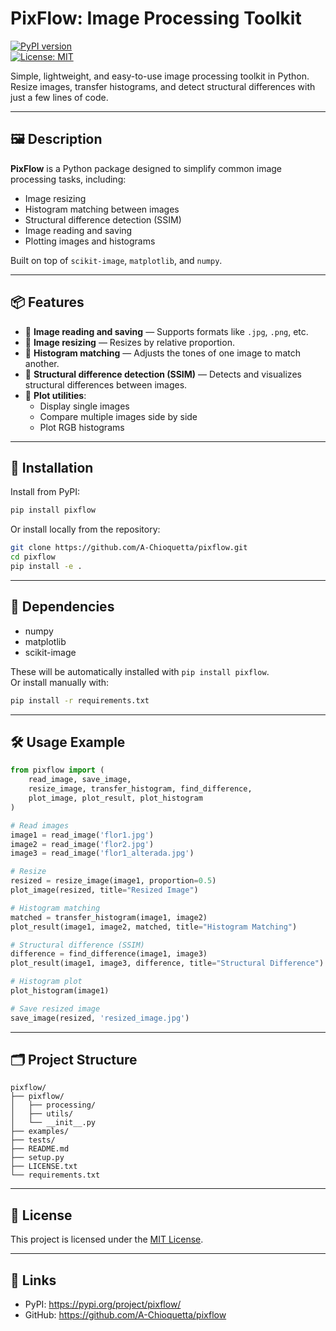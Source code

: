 # PixFlow: Image Processing Toolkit

[![PyPI version](https://img.shields.io/pypi/v/pixflow.svg)](https://pypi.org/project/pixflow/)  
[![License: MIT](https://img.shields.io/badge/License-MIT-yellow.svg)](https://opensource.org/licenses/MIT)

Simple, lightweight, and easy-to-use image processing toolkit in Python.  
Resize images, transfer histograms, and detect structural differences with just a few lines of code.

---

## 🖼️ Description

**PixFlow** is a Python package designed to simplify common image processing tasks, including:

- Image resizing
- Histogram matching between images
- Structural difference detection (SSIM)
- Image reading and saving
- Plotting images and histograms

Built on top of `scikit-image`, `matplotlib`, and `numpy`.

---

## 📦 Features

- 🔸 **Image reading and saving** — Supports formats like `.jpg`, `.png`, etc.
- 🔸 **Image resizing** — Resizes by relative proportion.
- 🔸 **Histogram matching** — Adjusts the tones of one image to match another.
- 🔸 **Structural difference detection (SSIM)** — Detects and visualizes structural differences between images.
- 🔸 **Plot utilities**:
  - Display single images
  - Compare multiple images side by side
  - Plot RGB histograms

---

## 🚀 Installation

Install from PyPI:

```bash
pip install pixflow
```

Or install locally from the repository:

```bash
git clone https://github.com/A-Chioquetta/pixflow.git
cd pixflow
pip install -e .
```

---

## 🔧 Dependencies

- numpy
- matplotlib
- scikit-image

These will be automatically installed with `pip install pixflow`.  
Or install manually with:

```bash
pip install -r requirements.txt
```

---

## 🛠️ Usage Example

```python
from pixflow import (
    read_image, save_image,
    resize_image, transfer_histogram, find_difference,
    plot_image, plot_result, plot_histogram
)

# Read images
image1 = read_image('flor1.jpg')
image2 = read_image('flor2.jpg')
image3 = read_image('flor1_alterada.jpg')

# Resize
resized = resize_image(image1, proportion=0.5)
plot_image(resized, title="Resized Image")

# Histogram matching
matched = transfer_histogram(image1, image2)
plot_result(image1, image2, matched, title="Histogram Matching")

# Structural difference (SSIM)
difference = find_difference(image1, image3)
plot_result(image1, image3, difference, title="Structural Difference")

# Histogram plot
plot_histogram(image1)

# Save resized image
save_image(resized, 'resized_image.jpg')
```

---

## 🗂️ Project Structure

```
pixflow/
├── pixflow/
│   ├── processing/
│   ├── utils/
│   └── __init__.py
├── examples/
├── tests/
├── README.md
├── setup.py
├── LICENSE.txt
└── requirements.txt
```

---

## 📄 License

This project is licensed under the [MIT License](LICENSE.txt).

---

## 🔗 Links

- PyPI: https://pypi.org/project/pixflow/
- GitHub: https://github.com/A-Chioquetta/pixflow